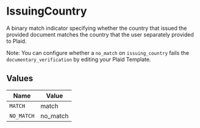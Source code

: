 # IssuingCountry

A binary match indicator specifying whether the country that issued the provided document matches the country that the user separately provided to Plaid.

Note: You can configure whether a `no_match` on `issuing_country` fails the `documentary_verification` by editing your Plaid Template.


## Values

| Name       | Value      |
| ---------- | ---------- |
| `MATCH`    | match      |
| `NO_MATCH` | no_match   |